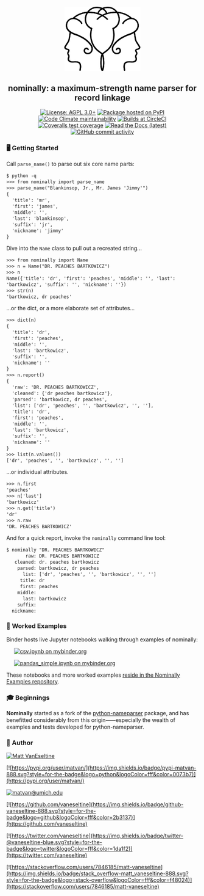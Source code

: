 <p align="center">
  <img src="https://raw.githubusercontent.com/vaneseltine/nominally/master/docs/_static/nominally_logo.png" alt="Nominally Logo" width=200 />
</p>

<h2 align="center">nominally: a maximum-strength name parser for record linkage</h2>

<p align="center">
  <a href="https://www.gnu.org/licenses/agpl-3.0"><img alt="License: AGPL 3.0+" src="https://img.shields.io/badge/license-AGPL-009999.svg?style=flat-square" /></a>
  <a href="https://pypi.python.org/pypi/nominally"><img alt="Package hosted on PyPI" src="https://img.shields.io/pypi/v/nominally?style=flat-square&color=009999" /></a>
  <a href="https://codeclimate.com/github/vaneseltine/nominally"><img alt="Code Climate maintainability" src="https://img.shields.io/codeclimate/maintainability-percentage/vaneseltine/nominally?style=flat-square"></a>
  <a href="https://circleci.com/gh/vaneseltine/nominally"><img alt="Builds at CircleCI" src="https://img.shields.io/circleci/build/github/vaneseltine/nominally?style=flat-square" /></a>
  <a href="https://coveralls.io/github/vaneseltine/nominally"><img alt="Coveralls test coverage" src="https://img.shields.io/coveralls/github/vaneseltine/nominally?style=flat-square" /></a>
  <a href="https://nominally.readthedocs.io/en/latest/"><img alt="Read the Docs (latest)" src="https://img.shields.io/readthedocs/nominally/latest?style=flat-square" /></a>
  <a href="https://github.com/vaneseltine/nominally"><img alt="GitHub commit activity" src="https://img.shields.io/github/last-commit/vaneseltine/nominally?style=flat-square" /></a>
</p>

### 🖥️ Getting Started

Call `parse_name()` to parse out six core name parts:
```
$ python -q
>>> from nominally import parse_name
>>> parse_name("Blankinsop, Jr., Mr. James 'Jimmy'")
{
  'title': 'mr',
  'first': 'james',
  'middle': '',
  'last': 'blankinsop',
  'suffix': 'jr',
  'nickname': 'jimmy'
}
```
Dive into the `Name` class to pull out a recreated string...
```
>>> from nominally import Name
>>> n = Name("DR. PEACHES BARTKOWICZ")
>>> n
Name({'title': 'dr', 'first': 'peaches', 'middle': '', 'last': 'bartkowicz', 'suffix': '', 'nickname': ''})
>>> str(n)
'bartkowicz, dr peaches'

```
...or the dict, or a more elaborate set of attributes...
```
>>> dict(n)
{
  'title': 'dr',
  'first': 'peaches',
  'middle': '',
  'last': 'bartkowicz',
  'suffix': '',
  'nickname': ''
}
>>> n.report()
{
  'raw': 'DR. PEACHES BARTKOWICZ',
  'cleaned': {'dr peaches bartkowicz'},
  'parsed': 'bartkowicz, dr peaches',
  'list': ['dr', 'peaches', '', 'bartkowicz', '', ''],
  'title': 'dr',
  'first': 'peaches',
  'middle': '',
  'last': 'bartkowicz',
  'suffix': '',
  'nickname': ''
}
>>> list(n.values())
['dr', 'peaches', '', 'bartkowicz', '', '']
```
...or individual attributes.
```
>>> n.first
'peaches'
>>> n['last']
'bartkowicz'
>>> n.get('title')
'dr'
>>> n.raw
'DR. PEACHES BARTKOWICZ'

```
And for a quick report, invoke the `nominally` command line tool:
```
$ nominally "DR. PEACHES BARTKOWICZ"
       raw: DR. PEACHES BARTKOWICZ
   cleaned: dr. peaches bartkowicz
    parsed: bartkowicz, dr peaches
      list: ['dr', 'peaches', '', 'bartkowicz', '', '']
     title: dr
     first: peaches
    middle:
      last: bartkowicz
    suffix:
  nickname:
```

### 🔬 Worked Examples

Binder hosts live Jupyter notebooks walking through examples of nominally:

&nbsp;&nbsp;&nbsp;&nbsp;&nbsp;[![csv.ipynb on mybinder.org](https://img.shields.io/badge/launch_notebook-csv_parse-888.svg?style=for-the-badge&logo=jupyter&logoColor=fff&color=ff4785)](https://mybinder.org/v2/gh/vaneseltine/nominally-examples/master?filepath=notebooks%2Fcsv.ipynb)

&nbsp;&nbsp;&nbsp;&nbsp;&nbsp;[![pandas_simple.ipynb on mybinder.org](https://img.shields.io/badge/launch_notebook-pandas_apply-888.svg?style=for-the-badge&logo=jupyter&logoColor=fff&color=ff4785)](https://mybinder.org/v2/gh/vaneseltine/nominally-examples/master?filepath=notebooks%2Fpandas_simple.ipynb)

These notebooks and more worked examples [reside in the Nominally Examples repository](https://github.com/vaneseltine/nominally-examples/).

### 🎓 Beginnings

**Nominally** started as a fork of the
[python-nameparser](https://github.com/derek73/python-nameparser) package,
and has benefitted considerably from this origin⸺especially the wealth of examples and tests developed for python-nameparser.


### 🧙‍ Author

[![Matt VanEseltine](https://img.shields.io/badge/name-matt_vaneseltine-888.svg?style=for-the-badge&logo=linux&logoColor=fff&color=violet)](https://vaneseltine.github.io)

[![https://pypi.org/user/matvan/](https://img.shields.io/badge/pypi-matvan-888.svg?style=for-the-badge&logo=python&logoColor=fff&color=0073b7)](https://pypi.org/user/matvan/)



[![matvan@umich.edu](https://img.shields.io/badge/email-matvan@umich.edu-888.svg?style=for-the-badge&logo=gmail&logoColor=fff&color=00274c)](mailto:matvan@umich.edu)


[![https://github.com/vaneseltine](https://img.shields.io/badge/github-vaneseltine-888.svg?style=for-the-badge&logo=github&logoColor=fff&color=2b3137)](https://github.com/vaneseltine)

[![https://twitter.com/vaneseltine](https://img.shields.io/badge/twitter-@vaneseltine-blue.svg?style=for-the-badge&logo=twitter&logoColor=fff&color=1da1f2)](https://twitter.com/vaneseltine)

[![https://stackoverflow.com/users/7846185/matt-vaneseltine](https://img.shields.io/badge/stack_overflow-matt_vaneseltine-888.svg?style=for-the-badge&logo=stack-overflow&logoColor=fff&color=f48024)](https://stackoverflow.com/users/7846185/matt-vaneseltine)
